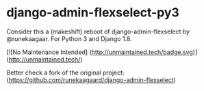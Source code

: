 # django-admin-flexselect-py3
Consider this a (makeshift) reboot of django-admin-flexselect by @runekaagaar. For Python 3 and Django 1.8.

[![No Maintenance Intended]
(http://unmaintained.tech/badge.svg)]
(http://unmaintained.tech/)

Better check a fork of the original project:
(https://github.com/runekaagaard/django-admin-flexselect)
